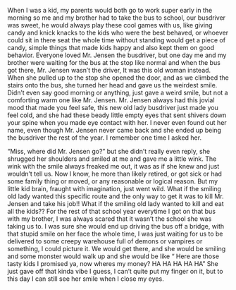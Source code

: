 When I was a kid, my parents would both go to work super early in the morning so me and my brother had to take the bus to school, our busdriver was sweet, he would always play these cool games with us, like giving candy and knick knacks to the kids who were the best behaved, or whoever could sit in there seat the whole time without standing would get a piece of candy, simple things that made kids happy and also kept them on good behavior. Everyone loved Mr. Jensen the busdriver, but one day me and my brother were waiting for the bus at the stop like normal and when the bus got there, Mr. Jensen wasn’t the driver, It was this old woman instead. When she pulled up to the stop she opened the door, and as we climbed the stairs onto the bus, she turned her head and gave us the weirdest smile. Didn’t even say good morning or anything, just gave a weird smile, but not a comforting warm one like Mr. Jensen. Mr. Jensen always had this jovial mood that made you feel safe, this new old lady busdriver just made you feel cold, and she had these beady little empty eyes that sent shivers down your spine when you made eye contact with her. I never even found out her name, even though Mr. Jensen never  came back and she ended up being the busdriver the rest of the year. I remember one time I asked her.

“Miss, where did Mr. Jensen go?” but she didn’t really even reply, she shrugged her shoulders and smiled at me and gave me a little wink. The wink with the smile always freaked me out, it was as if she knew and just wouldn’t tell us. Now I know, he more than likely retired, or got sick or had some family thing or moved, or any reasonable or logical reason. But my little kid brain, fraught with imagination, just went wild. What if the smiling old lady wanted this specific route and the only way to get it was to kill Mr. Jensen and take his job!! What if the smiling old lady wanted to kill and eat all the kids?? For the rest of that school year everytime I got on that bus with my brother, I was always scared that it wasn’t the school she was taking us to. I was sure she would end up driving the bus off a bridge, with that stupid smile on her face the whole time, I was just waiting for us to be delivered to some creepy warehouse full of demons or vampires or something, I could picture it. We would get there, and she would be smiling and some monster would walk up and she would be like “ Here are those tasty kids I promised ya, now wheres my money? HA HA HA HA HA”  She  just gave off that kinda vibe I guess, I can’t quite put  my finger on it, but to this day I can still see her smile when I close my eyes.